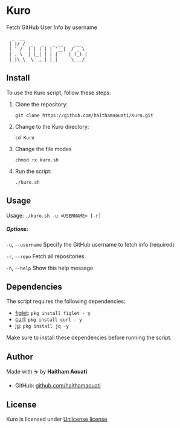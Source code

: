 # Kuro
Fetch GitHub User Info by username

```
  _  __                       
 | |/ /  _   _   _ __    ___  
 | ' /  | | | | | '__|  / _ \ 
 | . \  | |_| | | |    | (_) |
 |_|\_\  \__,_| |_|     \___/ 

```

## Install

To use the Kuro script, follow these steps:

1. Clone the repository:

    ```
    git clone https://github.com/haithamaouati/Kuro.git
    ```

2. Change to the Kuro directory:

    ```
    cd Kuro
    ```
    
3. Change the file modes
    ```
    chmod +x kuro.sh
    ```
    
5. Run the script:

    ```
    ./kuro.sh
    ```

## Usage
Usage: `./kuro.sh -u <USERNAME> [-r]`

##### Options:

`-u`, `--username`   Specify the GitHub username to fetch info (required)

`-r`, `--repo`       Fetch all repositories

`-h`, `--help`    Show this help message

## Dependencies

The script requires the following dependencies:

- [figlet](http://www.figlet.org/): `pkg install figlet - y`
- [curl](https://curl.se/): `pkg install curl - y`
- [jq](https://jqlang.org/): `pkg install jq -y`

Make sure to install these dependencies before running the script.

## Author

Made with :coffee: by **Haitham Aouati**
  - GitHub: [github.com/haithamaouati](https://github.com/haithamaouati)

## License

Kuro is licensed under [Unlicense license](LICENSE)
